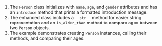 1. The `Person` class initializes with `name`, `age`, and `gender` attributes and has an `introduce` method that prints a formatted introduction message.
2. The enhanced class includes a `__str__` method for easier string representation and an `is_older_than` method to compare ages between two `Person` objects.
3. The example demonstrates creating `Person` instances, calling their methods, and comparing their ages.
